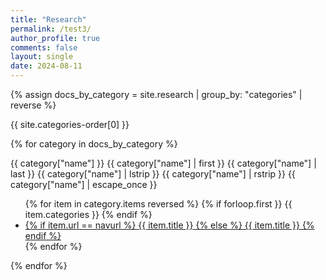 ```yaml
---
title: "Research"
permalink: /test3/
author_profile: true
comments: false
layout: single
date: 2024-08-11
---
```


{% assign docs_by_category = site.research | group_by: "categories" | reverse %}

{{ site.categories-order[0] }}

{% for category in docs_by_category %}
  <div class="category_wrapper">
	{{ category["name"] }}
	{{ category["name"] | first }}
	{{ category["name"] | last }}
	{{ category["name"] | lstrip }}
	{{ category["name"] | rstrip }}
	{{ category["name"] | escape_once }}
    <ul>
    {% for item in category.items reversed %}
	{% if forloop.first }}
	{{ item.categories }}
	{% endif %}
      <li class="collapsed">
          <a href="{{ site.baseurl }}{{ item.url }}">
          {% if item.url == navurl %}
            <u>{{ item.title }}</u>
          {% else %}
            {{ item.title }}
          {% endif %}
          </a>
      </li>
    {% endfor %}
    </ul>
  </div>
{% endfor %}